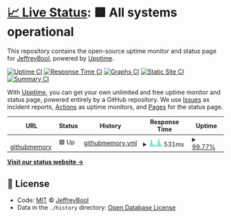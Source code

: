 # [📈 Live Status](https://upptime.githubmemory.com): <!--live status--> **🟩 All systems operational**

This repository contains the open-source uptime monitor and status page for [JeffreyBool](https://www.zhanggaoyuan.com), powered by [Upptime](https://github.com/upptime/upptime).

[![Uptime CI](https://github.com/koj-co/upptime/workflows/Uptime%20CI/badge.svg)](https://github.com/koj-co/upptime/actions?query=workflow%3A%22Uptime+CI%22)
[![Response Time CI](https://github.com/koj-co/upptime/workflows/Response%20Time%20CI/badge.svg)](https://github.com/koj-co/upptime/actions?query=workflow%3A%22Response+Time+CI%22)
[![Graphs CI](https://github.com/koj-co/upptime/workflows/Graphs%20CI/badge.svg)](https://github.com/koj-co/upptime/actions?query=workflow%3A%22Graphs+CI%22)
[![Static Site CI](https://github.com/koj-co/upptime/workflows/Static%20Site%20CI/badge.svg)](https://github.com/koj-co/upptime/actions?query=workflow%3A%22Static+Site+CI%22)
[![Summary CI](https://github.com/koj-co/upptime/workflows/Summary%20CI/badge.svg)](https://github.com/koj-co/upptime/actions?query=workflow%3A%22Summary+CI%22)

With [Upptime](https://upptime.js.org), you can get your own unlimited and free uptime monitor and status page, powered entirely by a GitHub repository. We use [Issues](https://github.com/JeffreyBool/githubmemory-upptime/issues) as incident reports, [Actions](https://github.com/JeffreyBool/githubmemory-upptime/actions) as uptime monitors, and [Pages](https://JeffreyBool.github.io/githubmemory-upptime) for the status page.

<!--start: status pages-->
<!-- This summary is generated by Upptime (https://github.com/upptime/upptime) -->
<!-- Do not edit this manually, your changes will be overwritten -->
<!-- prettier-ignore -->
| URL | Status | History | Response Time | Uptime |
| --- | ------ | ------- | ------------- | ------ |
| <img alt="" src="https://favicons.githubusercontent.com/githubmemory.com" height="13"> [githubmemory](https://githubmemory.com) | 🟩 Up | [githubmemory.yml](https://github.com/JeffreyBool/githubmemory-upptime/commits/HEAD/history/githubmemory.yml) | <details><summary><img alt="Response time graph" src="./graphs/githubmemory/response-time-week.png" height="20"> 531ms</summary><br><a href="https://upptime.githubmemory.com/history/githubmemory"><img alt="Response time 943" src="https://img.shields.io/endpoint?url=https%3A%2F%2Fraw.githubusercontent.com%2FJeffreyBool%2Fgithubmemory-upptime%2FHEAD%2Fapi%2Fgithubmemory%2Fresponse-time.json"></a><br><a href="https://upptime.githubmemory.com/history/githubmemory"><img alt="24-hour response time 295" src="https://img.shields.io/endpoint?url=https%3A%2F%2Fraw.githubusercontent.com%2FJeffreyBool%2Fgithubmemory-upptime%2FHEAD%2Fapi%2Fgithubmemory%2Fresponse-time-day.json"></a><br><a href="https://upptime.githubmemory.com/history/githubmemory"><img alt="7-day response time 531" src="https://img.shields.io/endpoint?url=https%3A%2F%2Fraw.githubusercontent.com%2FJeffreyBool%2Fgithubmemory-upptime%2FHEAD%2Fapi%2Fgithubmemory%2Fresponse-time-week.json"></a><br><a href="https://upptime.githubmemory.com/history/githubmemory"><img alt="30-day response time 2378" src="https://img.shields.io/endpoint?url=https%3A%2F%2Fraw.githubusercontent.com%2FJeffreyBool%2Fgithubmemory-upptime%2FHEAD%2Fapi%2Fgithubmemory%2Fresponse-time-month.json"></a><br><a href="https://upptime.githubmemory.com/history/githubmemory"><img alt="1-year response time 943" src="https://img.shields.io/endpoint?url=https%3A%2F%2Fraw.githubusercontent.com%2FJeffreyBool%2Fgithubmemory-upptime%2FHEAD%2Fapi%2Fgithubmemory%2Fresponse-time-year.json"></a></details> | <details><summary><a href="https://upptime.githubmemory.com/history/githubmemory">99.77%</a></summary><a href="https://upptime.githubmemory.com/history/githubmemory"><img alt="All-time uptime 99.88%" src="https://img.shields.io/endpoint?url=https%3A%2F%2Fraw.githubusercontent.com%2FJeffreyBool%2Fgithubmemory-upptime%2FHEAD%2Fapi%2Fgithubmemory%2Fuptime.json"></a><br><a href="https://upptime.githubmemory.com/history/githubmemory"><img alt="24-hour uptime 98.38%" src="https://img.shields.io/endpoint?url=https%3A%2F%2Fraw.githubusercontent.com%2FJeffreyBool%2Fgithubmemory-upptime%2FHEAD%2Fapi%2Fgithubmemory%2Fuptime-day.json"></a><br><a href="https://upptime.githubmemory.com/history/githubmemory"><img alt="7-day uptime 99.77%" src="https://img.shields.io/endpoint?url=https%3A%2F%2Fraw.githubusercontent.com%2FJeffreyBool%2Fgithubmemory-upptime%2FHEAD%2Fapi%2Fgithubmemory%2Fuptime-week.json"></a><br><a href="https://upptime.githubmemory.com/history/githubmemory"><img alt="30-day uptime 99.73%" src="https://img.shields.io/endpoint?url=https%3A%2F%2Fraw.githubusercontent.com%2FJeffreyBool%2Fgithubmemory-upptime%2FHEAD%2Fapi%2Fgithubmemory%2Fuptime-month.json"></a><br><a href="https://upptime.githubmemory.com/history/githubmemory"><img alt="1-year uptime 99.88%" src="https://img.shields.io/endpoint?url=https%3A%2F%2Fraw.githubusercontent.com%2FJeffreyBool%2Fgithubmemory-upptime%2FHEAD%2Fapi%2Fgithubmemory%2Fuptime-year.json"></a></details>

<!--end: status pages-->

[**Visit our status website →**](https://upptime.githubmemory.com)

## 📄 License

- Code: [MIT](./LICENSE) © [JeffreyBool](https://www.zhanggaoyuan.com)
- Data in the `./history` directory: [Open Database License](https://opendatacommons.org/licenses/odbl/1-0/)
